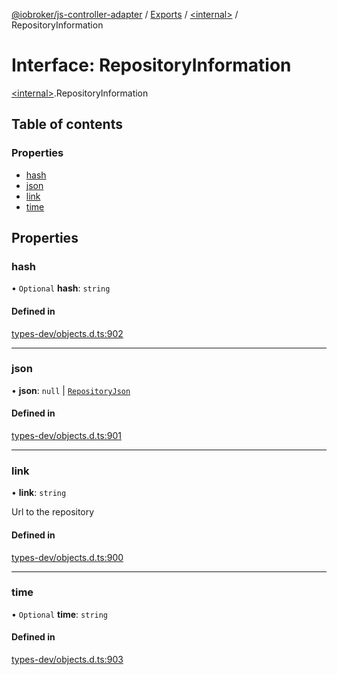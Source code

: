 [@iobroker/js-controller-adapter](../README.md) / [Exports](../modules.md) / [\<internal\>](../modules/internal_.md) / RepositoryInformation

# Interface: RepositoryInformation

[\<internal\>](../modules/internal_.md).RepositoryInformation

## Table of contents

### Properties

- [hash](internal_.RepositoryInformation.md#hash)
- [json](internal_.RepositoryInformation.md#json)
- [link](internal_.RepositoryInformation.md#link)
- [time](internal_.RepositoryInformation.md#time)

## Properties

### hash

• `Optional` **hash**: `string`

#### Defined in

[types-dev/objects.d.ts:902](https://github.com/ioBroker/ioBroker.js-controller/blob/c6e3443f/packages/types-dev/objects.d.ts#L902)

___

### json

• **json**: ``null`` \| [`RepositoryJson`](internal_.RepositoryJson.md)

#### Defined in

[types-dev/objects.d.ts:901](https://github.com/ioBroker/ioBroker.js-controller/blob/c6e3443f/packages/types-dev/objects.d.ts#L901)

___

### link

• **link**: `string`

Url to the repository

#### Defined in

[types-dev/objects.d.ts:900](https://github.com/ioBroker/ioBroker.js-controller/blob/c6e3443f/packages/types-dev/objects.d.ts#L900)

___

### time

• `Optional` **time**: `string`

#### Defined in

[types-dev/objects.d.ts:903](https://github.com/ioBroker/ioBroker.js-controller/blob/c6e3443f/packages/types-dev/objects.d.ts#L903)
